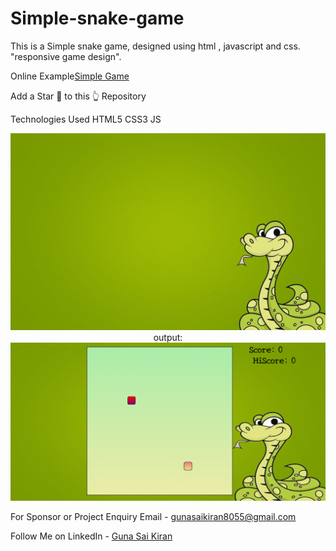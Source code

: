 # Simple-snake-game
This is a Simple snake game, designed using html , javascript and css.
 "responsive game design".
 
 Online Example<a href="https://gunasaikiran.github.io/Simple-snake-game.github.io/">Simple Game</a>

Add a Star 🌟 to this 👆 Repository

Technologies Used
HTML5
CSS3
JS

<p align="center">
  <img src="https://github.com/Gunasaikiran/Simple-snake-game/blob/main/img/bg.jpg" >
 output:
  <img src="https://github.com/Gunasaikiran/Simple-snake-game/blob/main/Snake%20game%20output.png" >
  
</p>


For Sponsor or Project Enquiry
Email - gunasaikiran8055@gmail.com

Follow Me on
LinkedIn - <a href="https://www.linkedin.com/in/guna-sai-kiran-b526a2220/">Guna Sai Kiran</a>



